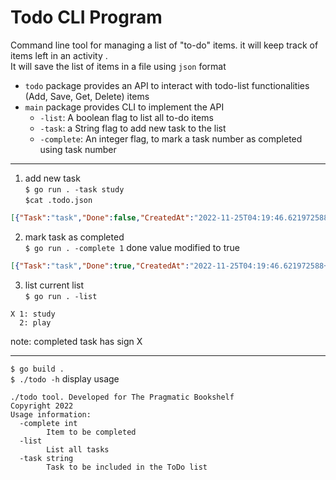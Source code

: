 # Todo CLI Program
Command line tool for managing a list of "to-do" items. it will keep track of items left in an activity
.<br> It will save the list of items in a file using `json` format 

* `todo` package provides an API to interact with todo-list functionalities (Add, Save, Get, Delete) items
* `main` package provides CLI to implement the API
   * `-list`: A boolean flag to list all to-do items
   * `-task`: a String flag to add new task to the list
   * `-complete`: An integer flag, to mark a task number as completed using task number
    
---
1.  add new task
<br>`$ go run . -task study`<br>
`$cat .todo.json` <br>
```json
[{"Task":"task","Done":false,"CreatedAt":"2022-11-25T04:19:46.621972588+02:00","CompletedAt":"2022-11-25T04:19:46.621972708+02:00"}]
```
2. mark task as completed
<br> `$ go run . -complete 1` done value modified to true<br>
```json
[{"Task":"task","Done":true,"CreatedAt":"2022-11-25T04:19:46.621972588+02:00","CompletedAt":"2022-11-25T04:47:40.058318093+02:00"}]
```
3. list current list<br>
`$ go run . -list`
```
X 1: study
  2: play

```
note: completed task has sign X 

---
`$ go build .` <br>
`$ ./todo -h` display usage<br>
``` 
./todo tool. Developed for The Pragmatic Bookshelf
Copyright 2022
Usage information:
  -complete int
        Item to be completed
  -list
        List all tasks
  -task string
        Task to be included in the ToDo list

```